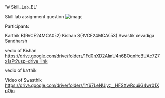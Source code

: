 


"# Skill_Lab_EL" 


Skill lab assignment question
![image](https://github.com/user-attachments/assets/32e3272e-5f19-4b36-ad77-9cfe4387edf9)



Participants

Karthik B(RVCE24MCA052)
Kishan S(RVCE24MCA053)
Swastik devadiga
Sandharsh


vedio of Kishan
https://drive.google.com/drive/folders/1Fd0nXD2AImU4n6BOqnHcBUAc7Z7x1sPt?usp=drive_link

vedio of karthik

Video of Swasthik
https://drive.google.com/drive/folders/1Y67LeNUjyz__HFSXwRou6G4wr01XpOjn
